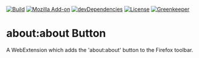 [![Build](https://travis-ci.com/ExE-Boss/about-button.svg?branch=master)](https://travis-ci.com/ExE-Boss/about-button)
[![Mozilla Add-on](https://img.shields.io/amo/v/firefox-about-button.svg)](https://addons.mozilla.org/firefox/addon/firefox-about-button/)
[![devDependencies](https://img.shields.io/david/dev/ExE-Boss/about-button.svg)](https://david-dm.org/ExE-Boss/about-button?type=dev)
[![License](https://img.shields.io/github/license/ExE-Boss/about-button.svg)](https://github.com/ExE-Boss/about-button/blob/master/LICENSE)
[![Greenkeeper](https://badges.greenkeeper.io/ExE-Boss/about-button.svg)](https://greenkeeper.io/)

about:about Button
==================

A WebExtension which adds the 'about:about' button to the Firefox toolbar.
